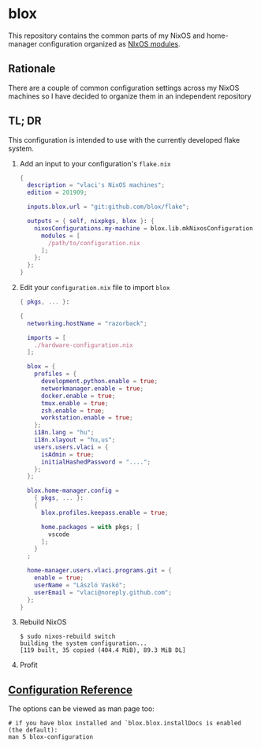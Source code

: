 # blox

This repository contains the common parts of my NixOS and home-manager
configuration organized as [NIxOS
modules](https://nixos.org/nixos/manual/index.html#sec-writing-modules).

## Rationale

There are a couple of common configuration settings across my NixOS machines so
I have decided to organize them in an independent repository

## TL; DR

This configuration is intended to use with the currently developed flake system.

1. Add an input to your configuration's `flake.nix`

    ```nix
    {
      description = "vlaci's NixOS machines";
      edition = 201909;

      inputs.blox.url = "git:github.com/blox/flake";

      outputs = { self, nixpkgs, blox }: {
        nixosConfigurations.my-machine = blox.lib.mkNixosConfiguration {
          modules = [
            /path/to/configuration.nix
          ];
        };
      };
    }
    ```

1. Edit your `configuration.nix` file to import `blox`

    ```nix
    { pkgs, ... }:

    {
      networking.hostName = "razorback";

      imports = [
        ./hardware-configuration.nix
      ];

      blox = {
        profiles = {
          development.python.enable = true;
          networkmanager.enable = true;
          docker.enable = true;
          tmux.enable = true;
          zsh.enable = true;
          workstation.enable = true;
        };
        i18n.lang = "hu";
        i18n.xlayout = "hu,us";
        users.users.vlaci = {
          isAdmin = true;
          initialHashedPassword = "....";
        };
      };

      blox.home-manager.config =
        { pkgs, ... }:
        {
          blox.profiles.keepass.enable = true;

          home.packages = with pkgs; [
            vscode
          ];
        }
      ;

      home-manager.users.vlaci.programs.git = {
        enable = true;
        userName = "László Vaskó";
        userEmail = "vlaci@noreply.github.com";
      };
    }
    ```

1. Rebuild NixOS

    ```console
    $ sudo nixos-rebuild switch
    building the system configuration...
    [119 built, 35 copied (404.4 MiB), 89.3 MiB DL]
    ```

1. Profit

## [Configuration Reference](./doc/options.md)

The options can be viewed as man page too:

```console
# if you have blox installed and `blox.blox.installDocs is enabled (the default):
man 5 blox-configuration
```
